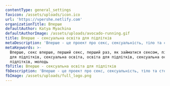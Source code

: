 ```yaml
---
contentType: general_settings
favicon: /assets/uploads/icon.ico
url: 'https://vpershe.netlify.com'
organizationTitle: Вперше
defaultAuthor: Katya Myachina
defaultAuthorImage: /assets/uploads/avocado-running.gif
title: Вперше - сексуальна освіта для підлітків
metaDescription: 'Вперше - це проект про секс, сексуальність, тіло та стосунки для підлітків'
metaKeywords: >-
  Вперше, секс вперше, перший секс, перший раз, як займатися сексом, підлітки,
  для підлітків, сексуальна освіта, освіта для підлітків, сексуальна освіта для
  підлітків, молодь
fbTitle: Вперше - сексуальна освіта для підлітків
fbDescription: 'Вперше - це проект про секс, сексуальність, тіло та стосунки для підлітків'
fbImage: /assets/uploads/full_logo.png
---
```


